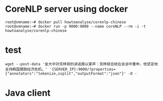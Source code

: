 # CoreNLP server using docker


```console
root@vmname:~# docker pull howtoanalyse/corenlp-chinese
root@vmname:~# docker run -p 9000:9000 --name coreNLP --rm -i -t howtoanalyse/corenlp-chinese
```
# test

```console
wget --post-data '金大中对克林顿的讲话报以掌声：克林顿总统在会谈中重申，他坚定地支持韩国摆脱经济危机。' '{SERVER_IP}:9000/?properties={"annotators":"tokenize,ssplit","outputFormat":"json"}' -O -
```

# Java client

